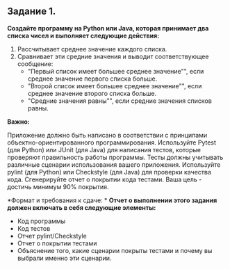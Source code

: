 ## Задание 1. 
**Создайте программу на Python или Java, которая принимает два списка чисел и выполняет следующие действия:**
1. Рассчитывает среднее значение каждого списка.
2. Сравнивает эти средние значения и выводит соответствующее сообщение:
	* "Первый список имеет большее среднее значение"", если среднее значение первого списка больше.
	* "Второй список имеет большее среднее значение"", если среднее значение второго списка больше.
	* "Средние значения равны"", если средние значения списков равны.

**Важно:**

Приложение должно быть написано в соответствии с принципами объектно-ориентированного программирования.
Используйте Pytest (для Python) или JUnit (для Java) для написания тестов, которые проверяют правильность работы программы. 
Тесты должны учитывать различные сценарии использования вашего приложения.
Используйте pylint (для Python) или Checkstyle (для Java) для проверки качества кода.
Сгенерируйте отчет о покрытии кода тестами. Ваша цель - достичь минимум 90% покрытия.

*Формат и требования к сдаче: *
**Отчет о выполнении этого задания должен включать в себя следующие элементы:**
   * Код программы 
   * Код тестов 
   * Отчет pylint/Checkstyle
   * Отчет о покрытии тестами 
   * Объяснение того, какие сценарии покрыты тестами и почему вы выбрали именно эти сценарии.
